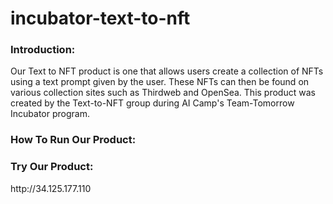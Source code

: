 ﻿# incubator-text-to-nft

<h3>Introduction:</h3> 

Our Text to NFT product is one that allows users create a collection of NFTs using a text prompt given by the user. These NFTs can then be found on various collection sites such as Thirdweb and OpenSea. This product was created by the Text-to-NFT group during AI Camp's Team-Tomorrow Incubator program.

<h3>How To Run Our Product:</h3> 


<h3>Try Our Product:</h3>   
http://34.125.177.110
